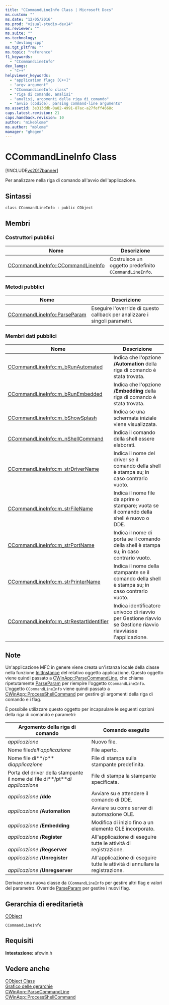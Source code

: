 ```yaml
---
title: "CCommandLineInfo Class | Microsoft Docs"
ms.custom: ""
ms.date: "12/05/2016"
ms.prod: "visual-studio-dev14"
ms.reviewer: ""
ms.suite: ""
ms.technology: 
  - "devlang-cpp"
ms.tgt_pltfrm: ""
ms.topic: "reference"
f1_keywords: 
  - "CCommandLineInfo"
dev_langs: 
  - "C++"
helpviewer_keywords: 
  - "application flags [C++]"
  - "argv argument"
  - "CCommandLineInfo class"
  - "riga di comando, analisi"
  - "analisi, argomenti della riga di comando"
  - "avvio (codice), parsing command-line arguments"
ms.assetid: 3e313ddb-0a82-4991-87ac-a27feff4668c
caps.latest.revision: 21
caps.handback.revision: 10
author: "mikeblome"
ms.author: "mblome"
manager: "ghogen"
---
```

# CCommandLineInfo Class
[!INCLUDE[vs2017banner](../../assembler/inline/includes/vs2017banner.md)]

Per analizzare nella riga di comando all'avvio dell'applicazione.  
  
## Sintassi  
  
```  
class CCommandLineInfo : public CObject  
```  
  
## Membri  
  
### Costruttori pubblici  
  
|Nome|Descrizione|  
|----------|-----------------|  
|[CCommandLineInfo::CCommandLineInfo](../Topic/CCommandLineInfo::CCommandLineInfo.md)|Costruisce un oggetto predefinito `CCommandLineInfo`.|  
  
### Metodi pubblici  
  
|Nome|Descrizione|  
|----------|-----------------|  
|[CCommandLineInfo::ParseParam](../Topic/CCommandLineInfo::ParseParam.md)|Eseguire l'override di questo callback per analizzare i singoli parametri.|  
  
### Membri dati pubblici  
  
|Nome|Descrizione|  
|----------|-----------------|  
|[CCommandLineInfo::m\_bRunAutomated](../Topic/CCommandLineInfo::m_bRunAutomated.md)|Indica che l'opzione **\/Automation** della riga di comando è stata trovata.|  
|[CCommandLineInfo::m\_bRunEmbedded](../Topic/CCommandLineInfo::m_bRunEmbedded.md)|Indica che l'opzione **\/Embedding** della riga di comando è stata trovata.|  
|[CCommandLineInfo::m\_bShowSplash](../Topic/CCommandLineInfo::m_bShowSplash.md)|Indica se una schermata iniziale viene visualizzata.|  
|[CCommandLineInfo::m\_nShellCommand](../Topic/CCommandLineInfo::m_nShellCommand.md)|Indica il comando della shell essere elaborati.|  
|[CCommandLineInfo::m\_strDriverName](../Topic/CCommandLineInfo::m_strDriverName.md)|Indica il nome del driver se il comando della shell è stampa su; in caso contrario vuoto.|  
|[CCommandLineInfo::m\_strFileName](../Topic/CCommandLineInfo::m_strFileName.md)|Indica il nome file da aprire o stampare; vuota se il comando della shell è nuovo o DDE.|  
|[CCommandLineInfo::m\_strPortName](../Topic/CCommandLineInfo::m_strPortName.md)|Indica il nome di porta se il comando della shell è stampa su; in caso contrario vuoto.|  
|[CCommandLineInfo::m\_strPrinterName](../Topic/CCommandLineInfo::m_strPrinterName.md)|Indica il nome della stampante se il comando della shell è stampa su; in caso contrario vuoto.|  
|[CCommandLineInfo::m\_strRestartIdentifier](../Topic/CCommandLineInfo::m_strRestartIdentifier.md)|Indica identificatore univoco di riavvio per Gestione riavvio se Gestione riavvio riavviasse l'applicazione.|  
  
## Note  
 Un'applicazione MFC in genere viene creata un'istanza locale della classe nella funzione [InitInstance](../Topic/CWinApp::InitInstance.md) del relativo oggetto applicazione.  Questo oggetto viene quindi passato a [CWinApp::ParseCommandLine](../Topic/CWinApp::ParseCommandLine.md), che chiama ripetutamente [ParseParam](../Topic/CCommandLineInfo::ParseParam.md) per riempire l'oggetto `CCommandLineInfo`.  L'oggetto `CCommandLineInfo` viene quindi passato a [CWinApp::ProcessShellCommand](../Topic/CWinApp::ProcessShellCommand.md) per gestire gli argomenti della riga di comando e i flag.  
  
 È possibile utilizzare questo oggetto per incapsulare le seguenti opzioni della riga di comando e parametri:  
  
|Argomento della riga di comando|Comando eseguito|  
|-------------------------------------|----------------------|  
|*applicazione*|Nuovo file.|  
|Nome file*dell'applicazione*|File aperto.|  
|Nome file di**\/p** di*applicazione*|File di stampa sulla stampante predefinita.|  
|Porta del driver della stampante il nome del file di**\/pt***di applicazione*|File di stampa la stampante specificata.|  
|*applicazione* **\/dde**|Avviare su e attendere il comando di DDE.|  
|*applicazione* **\/Automation**|Avviare su come server di automazione OLE.|  
|*applicazione* **\/Embedding**|Modifica di inizio fino a un elemento OLE incorporato.|  
|*applicazione* **\/Register**<br /><br /> *applicazione* **\/Regserver**|All'applicazione di eseguire tutte le attività di registrazione.|  
|*applicazione* **\/Unregister**<br /><br /> *applicazione* **\/Unregserver**|All'applicazione di eseguire tutte le attività di annullare la registrazione.|  
  
 Derivare una nuova classe da `CCommandLineInfo` per gestire altri flag e valori del parametro.  Override [ParseParam](../Topic/CCommandLineInfo::ParseParam.md) per gestire i nuovi flag.  
  
## Gerarchia di ereditarietà  
 [CObject](../../mfc/reference/cobject-class.md)  
  
 `CCommandLineInfo`  
  
## Requisiti  
 **Intestazione:** afxwin.h  
  
## Vedere anche  
 [CObject Class](../../mfc/reference/cobject-class.md)   
 [Grafico delle gerarchie](../../mfc/hierarchy-chart.md)   
 [CWinApp::ParseCommandLine](../Topic/CWinApp::ParseCommandLine.md)   
 [CWinApp::ProcessShellCommand](../Topic/CWinApp::ProcessShellCommand.md)